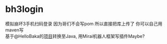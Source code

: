 # bh3login
模拟崩坏3手机扫码登录
        因为哥们不会写pom 所以直接把库上传了 你可以自己用maven写  
        基于@HelloBaka的[项目](https://github.com/Hellobaka/bh3_login_simulation)转换至Java, 用Mirai机器人框架写插件Maybe?
